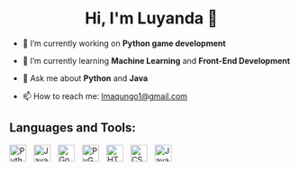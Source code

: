 <h1 align="center">Hi, I'm Luyanda 👾 </h1>

- 🔭 I’m currently working on **Python game development**
  
- 🌱 I’m currently learning **Machine Learning** and **Front-End Development**
  
- 💬 Ask me about **Python** and **Java**
  
- 📫 How to reach me: lmaqungo1@gmail.com

## Languages and Tools:
<img align = "left" alt = "Python" width = "30px" style= "padding-right: 10px;" src = "https://cdn.jsdelivr.net/gh/devicons/devicon/icons/python/python-original.svg"> 
<img align = "left" alt = "Java" width = "30px" style= "padding-right: 10px;" src = "https://cdn.jsdelivr.net/gh/devicons/devicon/icons/java/java-original.svg"> 
<img align = "left" alt = "Godot" width = "30px" style= "padding-right: 10px;" src = "https://cdn.jsdelivr.net/gh/devicons/devicon/icons/godot/godot-original.svg"> 
<img align = "left" alt = "PyGame" width = "30px" style= "padding-right: 10px;" src = "https://user-images.githubusercontent.com/46412508/170405943-e75458ec-6cb4-462e-91ba-43c861a3d6cf.png"> 
<img align = "left" alt = "HTML" width = "30px" style= "padding-right: 10px;" src = "https://cdn.jsdelivr.net/gh/devicons/devicon/icons/html5/html5-original.svg"> 
<img align = "left" alt = "CSS" width = "30px" style= "padding-right: 10px;" src = "https://cdn.jsdelivr.net/gh/devicons/devicon/icons/css3/css3-original.svg"> 
<img align = "left" alt = "Javascript" width = "30px" style= "padding-right: 10px;" src = "https://cdn.jsdelivr.net/gh/devicons/devicon/icons/javascript/javascript-original.svg"> 

